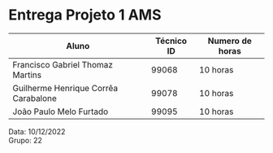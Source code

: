 # Entrega Projeto 1 AMS
| Aluno | Técnico ID | Numero de horas |
| ------- | ---------- | -------------- |
| Francisco Gabriel Thomaz Martins | 99068 | 10 horas
| Guilherme Henrique Corrêa Carabalone | 99078 | 10 horas
| João Paulo Melo Furtado | 99095 | 10 horas

Data: 10/12/2022 <br>
Grupo: 22
